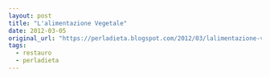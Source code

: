 ```yaml
---
layout: post
title: "L'alimentazione Vegetale"
date: 2012-03-05
original_url: "https://perladieta.blogspot.com/2012/03/lalimentazione-vegana.html"
tags:
  - restauro
  - perladieta
---
```




